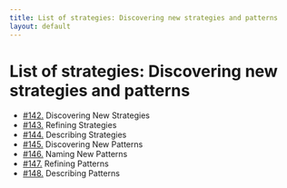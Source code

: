 ```yaml
---
title: List of strategies: Discovering new strategies and patterns
layout: default
---
```




# List of strategies: Discovering new strategies and patterns 

*  [#142.](/discovering-new-strategies-and-patterns) Discovering New Strategies
*  [#143.](/discovering-new-strategies-and-patterns) Refining Strategies
*  [#144.](/discovering-new-strategies-and-patterns) Describing Strategies
*  [#145.](/discovering-new-strategies-and-patterns) Discovering New Patterns
*  [#146.](/discovering-new-strategies-and-patterns) Naming New Patterns
*  [#147.](/discovering-new-strategies-and-patterns) Refining Patterns
*  [#148.](/discovering-new-strategies-and-patterns) Describing Patterns



